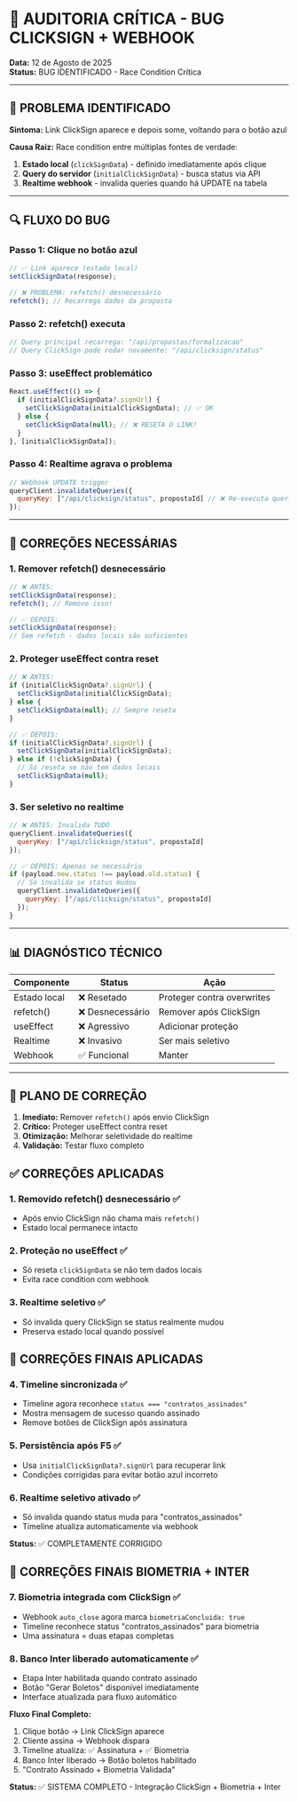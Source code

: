 # 🚨 AUDITORIA CRÍTICA - BUG CLICKSIGN + WEBHOOK

**Data:** 12 de Agosto de 2025  
**Status:** BUG IDENTIFICADO - Race Condition Crítica

---

## 🎯 PROBLEMA IDENTIFICADO

**Sintoma:** Link ClickSign aparece e depois some, voltando para o botão azul

**Causa Raiz:** Race condition entre múltiplas fontes de verdade:

1. **Estado local** (`clickSignData`) - definido imediatamente após clique
2. **Query do servidor** (`initialClickSignData`) - busca status via API
3. **Realtime webhook** - invalida queries quando há UPDATE na tabela

---

## 🔍 FLUXO DO BUG

### **Passo 1: Clique no botão azul**
```javascript
// ✅ Link aparece (estado local)
setClickSignData(response);

// ❌ PROBLEMA: refetch() desnecessário 
refetch(); // Recarrega dados da proposta
```

### **Passo 2: refetch() executa**
```javascript
// Query principal recarrega: "/api/propostas/formalizacao"
// Query ClickSign pode rodar novamente: "/api/clicksign/status"
```

### **Passo 3: useEffect problemático**
```javascript
React.useEffect(() => {
  if (initialClickSignData?.signUrl) {
    setClickSignData(initialClickSignData); // ✅ OK
  } else {
    setClickSignData(null); // ❌ RESETA O LINK!
  }
}, [initialClickSignData]);
```

### **Passo 4: Realtime agrava o problema**
```javascript
// Webhook UPDATE trigger
queryClient.invalidateQueries({
  queryKey: ["/api/clicksign/status", propostaId] // ❌ Re-executa query
});
```

---

## 🔧 CORREÇÕES NECESSÁRIAS

### 1. **Remover refetch() desnecessário**
```javascript
// ❌ ANTES:
setClickSignData(response);
refetch(); // Remove isso!

// ✅ DEPOIS:
setClickSignData(response);
// Sem refetch - dados locais são suficientes
```

### 2. **Proteger useEffect contra reset**
```javascript
// ❌ ANTES:
if (initialClickSignData?.signUrl) {
  setClickSignData(initialClickSignData);
} else {
  setClickSignData(null); // Sempre reseta
}

// ✅ DEPOIS:
if (initialClickSignData?.signUrl) {
  setClickSignData(initialClickSignData);
} else if (!clickSignData) {
  // Só reseta se não tem dados locais
  setClickSignData(null);
}
```

### 3. **Ser seletivo no realtime**
```javascript
// ❌ ANTES: Invalida TUDO
queryClient.invalidateQueries({
  queryKey: ["/api/clicksign/status", propostaId]
});

// ✅ DEPOIS: Apenas se necessário
if (payload.new.status !== payload.old.status) {
  // Só invalida se status mudou
  queryClient.invalidateQueries({
    queryKey: ["/api/clicksign/status", propostaId]
  });
}
```

---

## 📊 DIAGNÓSTICO TÉCNICO

| Componente | Status | Ação |
|------------|--------|------|
| Estado local | ❌ Resetado | Proteger contra overwrites |
| refetch() | ❌ Desnecessário | Remover após ClickSign |
| useEffect | ❌ Agressivo | Adicionar proteção |
| Realtime | ❌ Invasivo | Ser mais seletivo |
| Webhook | ✅ Funcional | Manter |

---

## 🚀 PLANO DE CORREÇÃO

1. **Imediato:** Remover `refetch()` após envio ClickSign
2. **Crítico:** Proteger useEffect contra reset
3. **Otimização:** Melhorar seletividade do realtime
4. **Validação:** Testar fluxo completo

## ✅ CORREÇÕES APLICADAS

### 1. **Removido refetch() desnecessário** ✅
- Após envio ClickSign não chama mais `refetch()`
- Estado local permanece intacto

### 2. **Proteção no useEffect** ✅
- Só reseta `clickSignData` se não tem dados locais
- Evita race condition com webhook

### 3. **Realtime seletivo** ✅
- Só invalida query ClickSign se status realmente mudou
- Preserva estado local quando possível

## 🎯 CORREÇÕES FINAIS APLICADAS

### 4. **Timeline sincronizada** ✅  
- Timeline agora reconhece `status === "contratos_assinados"`
- Mostra mensagem de sucesso quando assinado
- Remove botões de ClickSign após assinatura

### 5. **Persistência após F5** ✅
- Usa `initialClickSignData?.signUrl` para recuperar link
- Condições corrigidas para evitar botão azul incorreto

### 6. **Realtime seletivo ativado** ✅
- Só invalida quando status muda para "contratos_assinados"
- Timeline atualiza automaticamente via webhook

**Status:** ✅ COMPLETAMENTE CORRIGIDO

## 🎯 CORREÇÕES FINAIS BIOMETRIA + INTER

### 7. **Biometria integrada com ClickSign** ✅
- Webhook `auto_close` agora marca `biometriaConcluida: true`
- Timeline reconhece status "contratos_assinados" para biometria
- Uma assinatura = duas etapas completas

### 8. **Banco Inter liberado automaticamente** ✅
- Etapa Inter habilitada quando contrato assinado
- Botão "Gerar Boletos" disponível imediatamente
- Interface atualizada para fluxo automático

**Fluxo Final Completo:**
1. Clique botão → Link ClickSign aparece
2. Cliente assina → Webhook dispara
3. Timeline atualiza: ✅ Assinatura + ✅ Biometria
4. Banco Inter liberado → Botão boletos habilitado  
5. "Contrato Assinado + Biometria Validada"

**Status:** ✅ SISTEMA COMPLETO - Integração ClickSign + Biometria + Inter